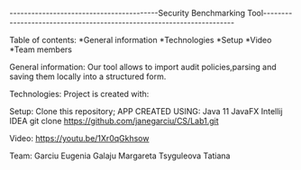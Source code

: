 -----------------------------------------Security Benchmarking Tool----------------------------------------------------------------------

  Table of contents:
*General information
*Technologies
*Setup
*Video
*Team members

  General information:
Our tool allows to import audit policies,parsing and saving them locally into a structured form.

  Technologies:
Project is created with:

  Setup:
Clone this repository;
APP CREATED USING: Java 11 JavaFX Intellij IDEA
git clone https://github.com/janegarciu/CS/Lab1.git

  Video:
https://youtu.be/1Xr0qGkhsow

  Team:
Garciu Eugenia Galaju Margareta Tsyguleova Tatiana

